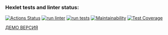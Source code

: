 ### Hexlet tests and linter status:
[![Actions Status](https://github.com/Sophia-Filimonova/python-project-52/workflows/hexlet-check/badge.svg)](https://github.com/Sophia-Filimonova/python-project-52/actions)
[![run linter](https://github.com/Sophia-Filimonova/python-project-52/actions/workflows/run-linter.yml/badge.svg)](https://github.com/Sophia-Filimonova/python-project-52/actions/workflows/run-linter.yml)
[![run tests](https://github.com/Sophia-Filimonova/python-project-52/actions/workflows/run-tests.yml/badge.svg)](https://github.com/Sophia-Filimonova/python-project-52/actions/workflows/run-tests.yml)
[![Maintainability](https://api.codeclimate.com/v1/badges/312e63d1641201a3cd70/maintainability)](https://codeclimate.com/github/Sophia-Filimonova/python-project-52/maintainability)
[![Test Coverage](https://api.codeclimate.com/v1/badges/312e63d1641201a3cd70/test_coverage)](https://codeclimate.com/github/Sophia-Filimonova/python-project-52/test_coverage)

[ДЕМО ВЕРСИЯ](https://task-manager-vb7t.onrender.com/users/)